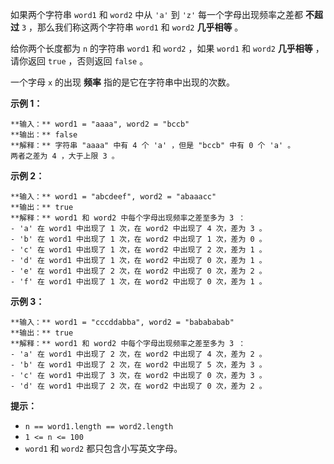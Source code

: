 如果两个字符串 `word1` 和 `word2` 中从 `'a'` 到 `'z'` 每一个字母出现频率之差都 **不超过**  `3`
，那么我们称这两个字符串 `word1` 和 `word2` **几乎相等**  。

给你两个长度都为 `n` 的字符串 `word1` 和 `word2` ，如果 `word1` 和 `word2`  **几乎相等**  ，请你返回
`true` ，否则返回 `false` 。

一个字母 `x` 的出现 **频率**  指的是它在字符串中出现的次数。



**示例 1：**

    
    
    **输入：** word1 = "aaaa", word2 = "bccb"
    **输出：** false
    **解释：** 字符串 "aaaa" 中有 4 个 'a' ，但是 "bccb" 中有 0 个 'a' 。
    两者之差为 4 ，大于上限 3 。
    

**示例 2：**

    
    
    **输入：** word1 = "abcdeef", word2 = "abaaacc"
    **输出：** true
    **解释：** word1 和 word2 中每个字母出现频率之差至多为 3 ：
    - 'a' 在 word1 中出现了 1 次，在 word2 中出现了 4 次，差为 3 。
    - 'b' 在 word1 中出现了 1 次，在 word2 中出现了 1 次，差为 0 。
    - 'c' 在 word1 中出现了 1 次，在 word2 中出现了 2 次，差为 1 。
    - 'd' 在 word1 中出现了 1 次，在 word2 中出现了 0 次，差为 1 。
    - 'e' 在 word1 中出现了 2 次，在 word2 中出现了 0 次，差为 2 。
    - 'f' 在 word1 中出现了 1 次，在 word2 中出现了 0 次，差为 1 。
    

**示例 3：**

    
    
    **输入：** word1 = "cccddabba", word2 = "babababab"
    **输出：** true
    **解释：** word1 和 word2 中每个字母出现频率之差至多为 3 ：
    - 'a' 在 word1 中出现了 2 次，在 word2 中出现了 4 次，差为 2 。
    - 'b' 在 word1 中出现了 2 次，在 word2 中出现了 5 次，差为 3 。
    - 'c' 在 word1 中出现了 3 次，在 word2 中出现了 0 次，差为 3 。
    - 'd' 在 word1 中出现了 2 次，在 word2 中出现了 0 次，差为 2 。
    



**提示：**

  * `n == word1.length == word2.length`
  * `1 <= n <= 100`
  * `word1` 和 `word2` 都只包含小写英文字母。

